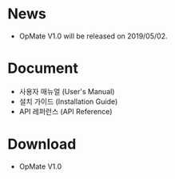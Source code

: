 # News

- OpMate V1.0 will be released on 2019/05/02.

# Document

- 사용자 매뉴얼 (User's Manual)
- 설치 가이드 (Installation Guide)
- API 레퍼런스 (API Reference)

# Download

- OpMate V1.0
